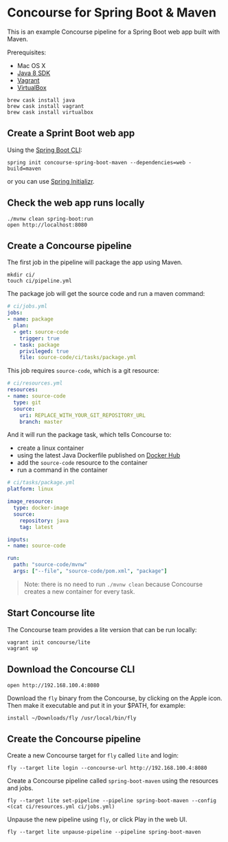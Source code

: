 # Concourse for Spring Boot & Maven

This is an example Concourse pipeline for a Spring Boot web app built with Maven.

Prerequisites:

- Mac OS X
- [Java 8 SDK]
- [Vagrant]
- [VirtualBox]

```
brew cask install java
brew cask install vagrant
brew cask install virtualbox
```

## Create a Sprint Boot web app

Using the [Spring Boot CLI]:

```
spring init concourse-spring-boot-maven --dependencies=web -build=maven
```

or you can use [Spring Initializr](https://start.spring.io/).

## Check the web app runs locally

```
./mvnw clean spring-boot:run
open http://localhost:8080
```

## Create a Concourse pipeline

The first job in the pipeline will package the app using Maven.

```
mkdir ci/
touch ci/pipeline.yml
```

The package job will get the source code and run a maven command:

```yaml
# ci/jobs.yml
jobs:
- name: package
  plan:
  - get: source-code
    trigger: true
  - task: package
    privileged: true
    file: source-code/ci/tasks/package.yml
```

This job requires `source-code`, which is a git resource:

```yaml
# ci/resources.yml
resources:
- name: source-code
  type: git
  source:
    uri: REPLACE_WITH_YOUR_GIT_REPOSITORY_URL
    branch: master
```

And it will run the package task, which tells Concourse to:

- create a linux container
- using the latest Java Dockerfile published on [Docker Hub]
- add the `source-code` resource to the container
- run a command in the container

```yaml
# ci/tasks/package.yml
platform: linux

image_resource:
  type: docker-image
  source:
    repository: java
    tag: latest

inputs:
- name: source-code

run:
  path: "source-code/mvnw"
  args: ["--file", "source-code/pom.xml", "package"]
```

> Note: there is no need to run `./mvnw clean` because Concourse creates a new container for every task.

## Start Concourse lite

The Concourse team provides a lite version that can be run locally:

```
vagrant init concourse/lite
vagrant up
```

## Download the Concourse CLI

```
open http://192.168.100.4:8080
```

Download the `fly` binary from the Concourse, by clicking on the Apple icon.
Then make it executable and put it in your $PATH, for example:

```
install ~/Downloads/fly /usr/local/bin/fly
```

## Create the Concourse pipeline

Create a new Concourse target for `fly` called `lite` and login:

```
fly --target lite login --concourse-url http://192.168.100.4:8080
```

Create a Concourse pipeline called `spring-boot-maven` using the resources and jobs.

```
fly --target lite set-pipeline --pipeline spring-boot-maven --config <(cat ci/resources.yml ci/jobs.yml)
```

Unpause the new pipeline using `fly`, or click Play in the web UI.

```
fly --target lite unpause-pipeline --pipeline spring-boot-maven
```


[Java 8 SDK]: http://www.oracle.com/technetwork/java/javase/downloads/jdk8-downloads-2133151.html
[Spring Boot CLI]: http://pivotal-guides.cfapps.io/frameworks/spring/getting-started/
[Spring Initializr]: https://start.spring.io/
[Docker Hub]: https://hub.docker.com/_/java/
[Vagrant]: https://www.vagrantup.com/downloads.html
[VirtualBox]: https://www.virtualbox.org/wiki/Downloads
